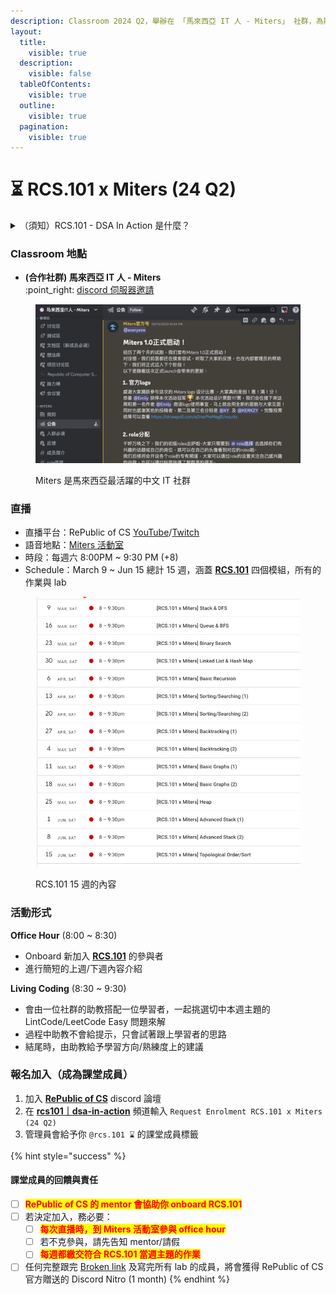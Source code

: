 ```yaml
---
description: Classroom 2024 Q2，舉辦在 「馬來西亞 IT 人 - Miters」 社群，為期 15 週
layout:
  title:
    visible: true
  description:
    visible: false
  tableOfContents:
    visible: true
  outline:
    visible: true
  pagination:
    visible: true
---
```


# ⏳ RCS.101 x Miters (24 Q2)

<details>

<summary>（須知）RCS.101 - DSA In Action 是什麼？</summary>

<img src="../../.gitbook/assets/image (49).png" alt="" data-size="original">

[Broken link](broken-reference "mention")是一個幫助學習者循序漸進、系統化的寫會基礎資料結構的 Open Course。

[Broken link](broken-reference "mention")的形式十分接近一個 workshop/工作坊，將在 15 週之內由 3 位 mentor 帶領參與者利用 LeetCode Easy \~ Medium 掌握系統開發所有的先備開發能力。

</details>

### Classroom 地點

* **(合作社群) 馬來西亞 IT 人 - Miters**\
  :point\_right: [discord 伺服器邀請](https://discord.gg/nEVeTFrsbh)

<figure><img src="../../.gitbook/assets/image (51).png" alt=""><figcaption><p>Miters 是馬來西亞最活躍的中文 IT 社群</p></figcaption></figure>

### 直播

* 直播平台：RePublic of CS [YouTube](https://www.youtube.com/@republic-cs/videos)/[Twitch](https://www.twitch.tv/republicofcs)
* 語音地點：[Miters 活動室](https://discord.com/channels/1127379397578600553/1192609273662947369)
* 時段：每週六 8:00PM \~ 9:30 PM (+8)
* Schedule：March 9 \~ Jun 15 總計 15 週，涵蓋 [**RCS.101**](broken-reference) 四個模組，所有的作業與 lab

<figure><img src="../../.gitbook/assets/image (16).png" alt=""><figcaption><p>RCS.101 15 週的內容</p></figcaption></figure>

### 活動形式

**Office Hour** (8:00 \~ 8:30)

* Onboard 新加入 [**RCS.101**](broken-reference) 的參與者
* 進行簡短的上週/下週內容介紹

**Living Coding** (8:30 \~ 9:30)

* 會由一位社群的助教搭配一位學習者，一起挑選切中本週主題的 LintCode/LeetCode Easy 問題來解
* 過程中助教不會給提示，只會試著跟上學習者的思路
* 結尾時，由助教給予學習方向/熟練度上的建議

### 報名加入（成為課堂成員）

1. 加入 [**RePublic of CS**](https://discord.gg/NKT3K6mkm9) discord 論壇
2. 在 [**rcs101｜dsa-in-action**](https://discord.com/channels/1205094724294418482/1205883447042773072) 頻道輸入 `Request Enrolment RCS.101 x Miters (24 Q2)`
3. 管理員會給予你 `@rcs.101 ⌛` 的課堂成員標籤

{% hint style="success" %}
#### 課堂成員的回饋與責任

* [ ] <mark style="color:red;">**RePublic of CS 的 mentor 會協助你 onboard RCS.101**</mark>
* [ ] 若決定加入，務必要：
  * [ ] <mark style="color:red;">**每次直播時，到 Miters 活動室參與 office hour**</mark>
  * [ ] 若不克參與，請先告知 mentor/請假
  * [ ] <mark style="color:red;">**每週都繳交符合 RCS.101 當週主題的作業**</mark>
* [ ] 任何完整跟完 [Broken link](broken-reference "mention") 及寫完所有 lab 的成員，將會獲得 RePublic of CS 官方贈送的 Discord Nitro (1 month)
{% endhint %}

